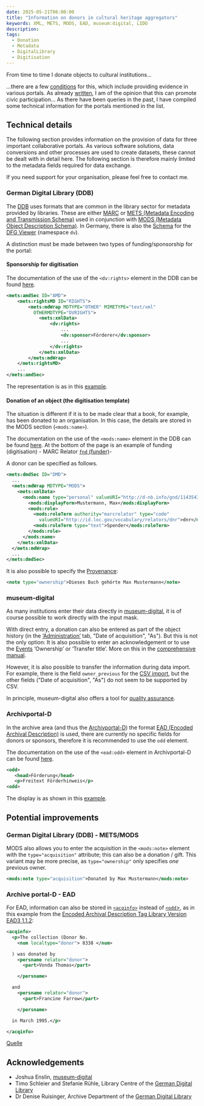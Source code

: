 ```yaml
---
date: 2025-05-21T06:00:00
title: "Information on donors in cultural heritage aggregators"
keywords: XML, METS, MODS, EAD, museum:digital, LIDO
description:
tags:
  - Donation
  - Metadata
  - DigitalLibrary
  - Digitisation
---
```


From time to time I donate objects to cultural institutions...
<!--more-->
...there are a few [conditions](https://christianmahnke.de/collections/#aktiver-spender) for this, which include providing evidence in various portals. As already [written](/post/archives-citizen-participation/), I am of the opinion that this can promote civic participation...
As there have been queries in the past, I have compiled some technical information for the portals mentioned in the list.

## Technical details

The following section provides information on the provision of data for three important collaborative portals. As various software solutions, data conversions and other processes are used to create datasets, these cannot be dealt with in detail here. The following section is therefore mainly limited to the metadata fields required for data exchange.

If you need support for your organisation, please feel free to contact me.

### German Digital Library (DDB)

The [DDB](https://www.deutsche-digitale-bibliothek.de/) uses formats that are common in the library sector for metadata provided by libraries. These are either [MARC](https://www.loc.gov/marc/) or [METS (Metadata Encoding and Transmission Schema)](https://www.loc.gov/standards/mets/) used in conjunction with [MODS (Metadata Object Description Schema)](https://www.loc.gov/standards/mods/). In Germany, there is also the [Schema](https://dfg-viewer.de/fileadmin/groups/dfgviewer/METS-Anwendungsprofil_2.3.1.pdf#page=27) for the [DFG Viewer](https://dfg-viewer.de/) (namespace `dv`).

A distinction must be made between two types of funding/sponsorship for the portal:

#### Sponsorship for digitisation

The documentation of the use of the `<dv:rights>` element in the DDB can be found [here](https://wiki.deutsche-digitale-bibliothek.de/x/ssIeB).

```xml
<mets:amdSec ID="AMD">
    <mets:rightsMD ID="RIGHTS">
        <mets:mdWrap MDTYPE="OTHER" MIMETYPE="text/xml"
          OTHERMDTYPE="DVRIGHTS">
            <mets:xmlData>
                <dv:rights>
                    ...
                    <dv:sponsor>Förderer</dv:sponsor>
                    ...
                </dv:rights>
            </mets:xmlData>
        </mets:mdWrap>
    </mets:rightsMD>
    ...
</mets:amdSec>

```

The representation is as in this [example](http://www.deutsche-digitale-bibliothek.de/item/VOL7G43KNY6TE3ZRJSEBZHKTMM6USWPC).

#### Donation of an object (the digitisation template)

The situation is different if it is to be made clear that a book, for example, has been donated to an organisation. In this case, the details are stored in the MODS section (`<mods:name>`).

The documentation on the use of the `<mods:name>` element in the DDB can be found [here](https://wiki.deutsche-digitale-bibliothek.de/spaces/DFD/pages/19006819/name). At the bottom of the page is an example of funding (digitisation) - MARC Relator [`fnd` (funder)](https://id.loc.gov/vocabulary/relators/fnd.html)-

A donor can be specified as follows.

```xml
<mets:dmdSec ID="DMD">
  ...
  <mets:mdWrap MDTYPE="MODS">
    <mets:xmlData>
      <mods:name type="personal" valueURI="http://d-nb.info/gnd/1143543866">
        <mods:displayForm>Mustermann, Max</mods:displayForm>
        <mods:role>
          <mods:roleTerm authority="marcrelator" type="code"
            valueURI="http://id.loc.gov/vocabulary/relators/dnr">dnr</mods:roleTerm>
          <mods:roleTerm type="text">Spender</mods:roleTerm>
        </mods:role>
      </mods:name>
    </mets:xmlData>
  </mets:mdWrap>
  ...
</mets:dmdSec>
```

It is also possible to specify the [Provenance](https://wiki.deutsche-digitale-bibliothek.de/spaces/DFD/pages/19006846/note):

```xml
<note type="ownership">Dieses Buch gehörte Max Mustermann</note>
```

### museum-digital

As many institutions enter their data directly in [museum-digital](https://www.museum-digital.de/), it is of course possible to work directly with the input mask.

With direct entry, a donation can also be entered as part of the object history (in the [‘Administration’](https://de.handbook.museum-digital.info/musdb/Objekte/Registerkarten-Standard/Verwaltung.html) tab, "Date of acquisition", "As"). But this is not the only option: It is also possible to enter an acknowledgement or to use the [Events](https://de.handbook.museum-digital.info/Grundkonzepte/Ereignistypen.html) ‘Ownership’ or ‘Transfer title’.
More on this in the [comprehensive manual](https://de.handbook.museum-digital.info/musdb/Objekte/Registerkarten-Standard/Verwaltung.html).

However, it is also possible to transfer the information during data import.
For example, there is the field `owner_previous` for the [CSV import](https://csvxml.imports.museum-digital.org/), but the other fields ("Date of acquisition", "As") do not seem to be supported by CSV.

In principle, museum-digital also offers a tool for [quality assurance](https://quality.museum-digital.org/).

### Archivportal-D

In the archive area (and thus the [Archivportal-D](https://www.archivportal-d.de/)) the format [EAD (Encoded Archival Description)](https://www.loc.gov/ead/) is used, there are currently no specific fields for donors or sponsors, therefore it is recommended to use the `odd` element.

The documentation on the use of the `<ead:odd>` element in Archivportal-D can be found [here](https://wiki.deutsche-digitale-bibliothek.de/spaces/DFD/pages/25133350/odd).

```xml
<odd>
   <head>Förderung</head>
   <p>Freitext Förderhinweis</p>
<odd>
```

The display is as shown in this [example](http://www.archivportal-d.de/item/HX25DBKQOI2VOPJ77FGM3FITCBHWJWPS).

## Potential improvements

### German Digital Library (DDB) - METS/MODS

MODS also allows you to enter the acquisition in the `<mods:note>` element with the `type="acquisition"` attribute; this can also be a donation / gift. This variant may be more precise, as `type="ownership"` only specifies _one_ previous owner.

```xml
<mods:note type="acquisition">Donated by Max Mustermann</mods:note>
```

### Archive portal-D - EAD

For EAD, information can also be stored in [`<acqinfo>`](https://www.loc.gov/ead/EAD3taglib/EAD3-TL-eng.html#elem-acqinfo) instead of [`<odd`>](https://www.loc.gov/ead/EAD3taglib/EAD3-TL-eng.html#elem-odd), as in this example from the [Encoded Archival Description Tag Library Version EAD3 1.1.2](https://www.loc.gov/ead/EAD3taglib/EAD3-TL-eng.html):

```xml
<acqinfo>
  <p>The collection (Donor No.
    <num localtype="donor"> 8338 </num>

  ) was donated by
    <persname relator="donor">
      <part>Vonda Thomas</part>

    </persname>

  and
    <persname relator="donor">
      <part>Francine Farrow</part>

    </persname>

  in March 1995.</p>

</acqinfo>
```
[Quelle](https://www.loc.gov/ead/EAD3taglib/EAD3-TL-eng.html#elem-num)

## Acknowledgements

* Joshua Enslin, [museum-digital](https://www.museum-digital.de/)
* Timo Schleier and Stefanie Rühle, Library Centre of the [German Digital Library](https://www.deutsche-digitale-bibliothek.de/)
* Dr Denise Ruisinger, Archive Department of the [German Digital Library](https://www.deutsche-digitale-bibliothek.de/)
